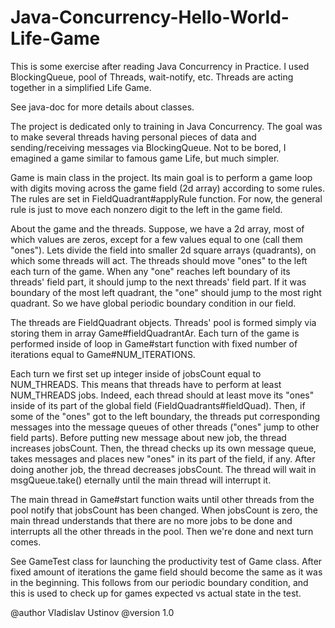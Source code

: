 # Java-Concurrency-Hello-World-Life-Game
This is some exercise after reading Java Concurrency in Practice. I used BlockingQueue, pool of Threads, wait-notify, etc. Threads are acting together in a simplified Life Game.

See java-doc for more details about classes. 


 The project is dedicated only to training in Java Concurrency. 
 The goal was to make several threads having personal pieces of data and sending/receiving 
 messages via BlockingQueue. Not to be bored, I emagined a game similar to famous game Life, but much simpler.
 
 Game is main class in the project. 
 Its main goal is to perform a game loop with digits moving across the game field (2d array) according to some rules.
 The rules are set in FieldQuadrant#applyRule function. 
 For now, the general rule is just to move each nonzero digit to the left in the game field.
 
 About the game and the threads. Suppose, we have a 2d array, most of which values are zeros, 
 except for a few values equal to one (call them "ones"). 
 Lets divide the field into smaller 2d square arrays (quadrants), on which some threads will act.
 The threads should move "ones" to the left each turn of the game. 
 When any "one" reaches left boundary of its threads' field part, 
 it should jump to the next threads' field part. 
 If it was boundary of the most left quadrant, the "one" should jump to the most right quadrant.
 So we have global periodic boundary condition in our field.
 
 The threads are FieldQuadrant objects. 
 Threads' pool is formed simply via storing them in array Game#fieldQuadrantAr.
 Each turn of the game is performed inside of loop in Game#start function 
 with fixed number of iterations equal to Game#NUM_ITERATIONS.
 
 Each turn we first set up integer inside of jobsCount equal to NUM_THREADS. 
 This means that threads have to perform at least NUM_THREADS jobs. 
 Indeed, each thread should at least move its "ones" inside of its part of the global field (FieldQuadrants#fieldQuad).
 Then, if some of the "ones" got to the left boundary, the threads put corresponding messages into 
 the message queues of other threads ("ones" jump to other field parts). 
 Before putting new message about new job, the thread increases jobsCount.
 Then, the thread checks up its own message queue, 
 takes messages and places new "ones" in its part of the field, if any. 
 After doing another job, the thread decreases jobsCount.
 The thread will wait in msgQueue.take() eternally until the main thread will interrupt it.
 
 The main thread in Game#start function waits until other threads from the pool notify 
 that jobsCount has been changed. When jobsCount is zero, 
 the main thread understands that there are no more jobs to be done and
 interrupts all the other threads in the pool. Then we're done and next turn comes.
 
 See GameTest class for launching the productivity test of Game class. 
 After fixed amount of iterations the game field should become the same as it was in the beginning.
 This follows from our periodic boundary condition, and this is used to check up for games expected vs actual state in the test.
 
 @author Vladislav Ustinov
 @version 1.0
 
